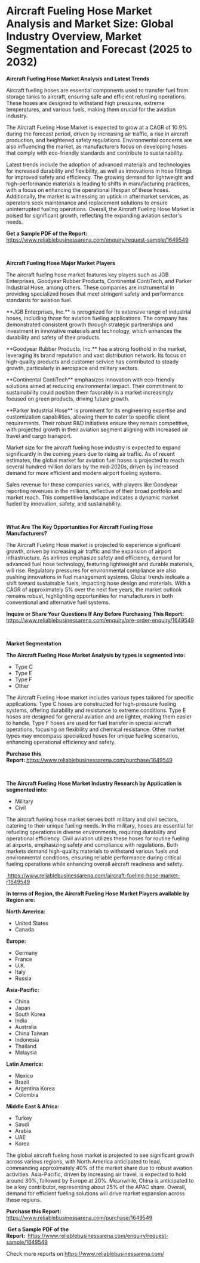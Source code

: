 <p><h1>Aircraft Fueling Hose Market Analysis and Market Size: Global Industry Overview, Market Segmentation and Forecast (2025 to 2032)</h1></p><p><strong>Aircraft Fueling Hose Market Analysis and Latest Trends</strong></p>
<p><p>Aircraft fueling hoses are essential components used to transfer fuel from storage tanks to aircraft, ensuring safe and efficient refueling operations. These hoses are designed to withstand high pressures, extreme temperatures, and various fuels, making them crucial for the aviation industry. </p><p>The Aircraft Fueling Hose Market is expected to grow at a CAGR of 10.9% during the forecast period, driven by increasing air traffic, a rise in aircraft production, and heightened safety regulations. Environmental concerns are also influencing the market, as manufacturers focus on developing hoses that comply with eco-friendly standards and contribute to sustainability. </p><p>Latest trends include the adoption of advanced materials and technologies for increased durability and flexibility, as well as innovations in hose fittings for improved safety and efficiency. The growing demand for lightweight and high-performance materials is leading to shifts in manufacturing practices, with a focus on enhancing the operational lifespan of these hoses. Additionally, the market is witnessing an uptick in aftermarket services, as operators seek maintenance and replacement solutions to ensure uninterrupted fueling operations. Overall, the Aircraft Fueling Hose Market is poised for significant growth, reflecting the expanding aviation sector's needs.</p></p>
<p><strong>Get a Sample PDF of the Report:&nbsp;</strong> <a href="https://www.reliablebusinessarena.com/enquiry/request-sample/1649549?utm_campaign=3183&utm_medium=2&utm_source=Github&utm_content=ia&utm_term=09042025&utm_id=aircraft-fueling-hose">https://www.reliablebusinessarena.com/enquiry/request-sample/1649549</a></p>
<p>&nbsp;</p>
<p><strong>Aircraft Fueling Hose Major Market Players</strong></p>
<p><p>The aircraft fueling hose market features key players such as JGB Enterprises, Goodyear Rubber Products, Continental ContiTech, and Parker Industrial Hose, among others. These companies are instrumental in providing specialized hoses that meet stringent safety and performance standards for aviation fuel.</p><p>**JGB Enterprises, Inc.** is recognized for its extensive range of industrial hoses, including those for aviation fueling applications. The company has demonstrated consistent growth through strategic partnerships and investment in innovative materials and technology, which enhances the durability and safety of their products.</p><p>**Goodyear Rubber Products, Inc.** has a strong foothold in the market, leveraging its brand reputation and vast distribution network. Its focus on high-quality products and customer service has contributed to steady growth, particularly in aerospace and military sectors. </p><p>**Continental ContiTech** emphasizes innovation with eco-friendly solutions aimed at reducing environmental impact. Their commitment to sustainability could position them favorably in a market increasingly focused on green products, driving future growth.</p><p>**Parker Industrial Hose** is prominent for its engineering expertise and customization capabilities, allowing them to cater to specific client requirements. Their robust R&D initiatives ensure they remain competitive, with projected growth in their aviation segment aligning with increased air travel and cargo transport.</p><p>Market size for the aircraft fueling hose industry is expected to expand significantly in the coming years due to rising air traffic. As of recent estimates, the global market for aviation fuel hoses is projected to reach several hundred million dollars by the mid-2020s, driven by increased demand for more efficient and modern airport fueling systems. </p><p>Sales revenue for these companies varies, with players like Goodyear reporting revenues in the millions, reflective of their broad portfolio and market reach. This competitive landscape indicates a dynamic market fueled by innovation, safety, and sustainability.</p></p>
<p>&nbsp;</p>
<p><strong>What Are The Key Opportunities For Aircraft Fueling Hose Manufacturers?</strong></p>
<p><p>The Aircraft Fueling Hose market is projected to experience significant growth, driven by increasing air traffic and the expansion of airport infrastructure. As airlines emphasize safety and efficiency, demand for advanced fuel hose technology, featuring lightweight and durable materials, will rise. Regulatory pressures for environmental compliance are also pushing innovations in fuel management systems. Global trends indicate a shift toward sustainable fuels, impacting hose design and materials. With a CAGR of approximately 5% over the next five years, the market outlook remains robust, highlighting opportunities for manufacturers in both conventional and alternative fuel systems.</p></p>
<p><strong>Inquire or Share Your Questions If Any Before Purchasing This Report:</strong> <a href="https://www.reliablebusinessarena.com/enquiry/pre-order-enquiry/1649549?utm_campaign=3183&utm_medium=2&utm_source=Github&utm_content=ia&utm_term=09042025&utm_id=aircraft-fueling-hose">https://www.reliablebusinessarena.com/enquiry/pre-order-enquiry/1649549</a></p>
<p>&nbsp;</p>
<p><strong>Market Segmentation</strong></p>
<p><strong>The Aircraft Fueling Hose Market Analysis by types is segmented into:</strong></p>
<p><ul><li>Type C</li><li>Type E</li><li>Type F</li><li>Other</li></ul></p>
<p><p>The Aircraft Fueling Hose market includes various types tailored for specific applications. Type C hoses are constructed for high-pressure fueling systems, offering durability and resistance to extreme conditions. Type E hoses are designed for general aviation and are lighter, making them easier to handle. Type F hoses are used for fuel transfer in special aircraft operations, focusing on flexibility and chemical resistance. Other market types may encompass specialized hoses for unique fueling scenarios, enhancing operational efficiency and safety.</p></p>
<p><strong>Purchase this Report:&nbsp;</strong><a href="https://www.reliablebusinessarena.com/purchase/1649549?utm_campaign=3183&utm_medium=2&utm_source=Github&utm_content=ia&utm_term=09042025&utm_id=aircraft-fueling-hose">https://www.reliablebusinessarena.com/purchase/1649549</a></p>
<p>&nbsp;</p>
<p><strong>The Aircraft Fueling Hose Market Industry Research by Application is segmented into:</strong></p>
<p><ul><li>Military</li><li>Civil</li></ul></p>
<p><p>The aircraft fueling hose market serves both military and civil sectors, catering to their unique fueling needs. In the military, hoses are essential for refueling operations in diverse environments, requiring durability and operational efficiency. Civil aviation utilizes these hoses for routine fueling at airports, emphasizing safety and compliance with regulations. Both markets demand high-quality materials to withstand various fuels and environmental conditions, ensuring reliable performance during critical fueling operations while enhancing overall aircraft readiness and safety.</p></p>
<p><a href="https://www.reliablebusinessarena.com/aircraft-fueling-hose-market-r1649549?utm_campaign=3183&utm_medium=2&utm_source=Github&utm_content=ia&utm_term=09042025&utm_id=aircraft-fueling-hose">&nbsp;https://www.reliablebusinessarena.com/aircraft-fueling-hose-market-r1649549</a></p>
<p><strong>In terms of Region, the Aircraft Fueling Hose Market Players available by Region are:</strong></p>
<p>
    <p> <strong> North America: </strong>
        <ul>
            <li>United States</li>
            <li>Canada</li>
        </ul>
        </p> 
    <p> <strong> Europe: </strong>
        <ul>
            <li>Germany</li>
            <li>France</li>
            <li>U.K.</li>
            <li>Italy</li>
            <li>Russia</li>
        </ul>
        </p> 
    <p> <strong> Asia-Pacific: </strong>
        <ul>
            <li>China</li>
            <li>Japan</li>
            <li>South Korea</li>
            <li>India</li>
            <li>Australia</li>
            <li>China Taiwan</li>
            <li>Indonesia</li>
            <li>Thailand</li>
            <li>Malaysia</li>
        </ul>
        </p> 
    <p> <strong> Latin America: </strong>
        <ul>
            <li>Mexico</li>
            <li>Brazil</li>
            <li>Argentina Korea</li>
            <li>Colombia</li>
        </ul>
        </p> 
    <p> <strong> Middle East & Africa: </strong>
        <ul>
            <li>Turkey</li>
            <li>Saudi</li>
            <li>Arabia</li>
            <li>UAE</li>
            <li>Korea</li>
        </ul>
    </p>
    </p>
<p><p>The global aircraft fueling hose market is projected to see significant growth across various regions, with North America anticipated to lead, commanding approximately 40% of the market share due to robust aviation activities. Asia-Pacific, driven by increasing air travel, is expected to hold around 30%, followed by Europe at 20%. Meanwhile, China is anticipated to be a key contributor, representing about 25% of the APAC share. Overall, demand for efficient fueling solutions will drive market expansion across these regions.</p></p>
<p><strong>Purchase this Report: </strong><a href="https://www.reliablebusinessarena.com/purchase/1649549?utm_campaign=3183&utm_medium=2&utm_source=Github&utm_content=ia&utm_term=09042025&utm_id=aircraft-fueling-hose">https://www.reliablebusinessarena.com/purchase/1649549</a></p>
<p>&nbsp;<strong>Get a Sample PDF of the Report:&nbsp;&nbsp;</strong><a href="https://www.reliablebusinessarena.com/enquiry/request-sample/1649549?utm_campaign=3183&utm_medium=2&utm_source=Github&utm_content=ia&utm_term=09042025&utm_id=aircraft-fueling-hose">https://www.reliablebusinessarena.com/enquiry/request-sample/1649549</a></p>
<p><strong></strong></p>
<p>Check more reports on <a href="https://www.reliablebusinessarena.com/?utm_campaign=3183&utm_medium=2&utm_source=Github&utm_content=ia&utm_term=09042025&utm_id=aircraft-fueling-hose">https://www.reliablebusinessarena.com/</a></p>